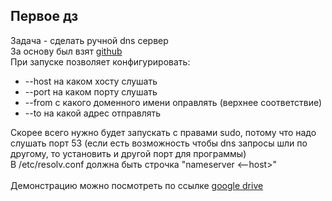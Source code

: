 ## Первое дз
Задача - сделать ручной dns сервер \
За основу был взят [github](https://gist.github.com/pklaus/b5a7876d4d2cf7271873) \
При запуске позволяет конфигурировать:
- --host на каком хосту слушать
- --port на каком порту слушать
- --from с какого доменного имени оправлять (верхнее соответствие)
- --to на какой адрес отправлять

Скорее всего нужно будет запускать с правами sudo, потому что надо слушать порт 53 (если есть возможность чтобы dns запросы шли по другому, то установить и другой порт для программы) \
В /etc/resolv.conf должна быть строчка "nameserver <--host>" \
\
Демонстрацию можно посмотреть по ссылке [google drive](https://drive.google.com/file/d/1WE1WN2PZuM3tswxFu7l-KwGcFGkvZhaN/view?usp=sharing)